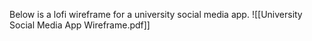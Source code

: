 Below is a lofi wireframe for a university social media app.
![[University Social Media App Wireframe.pdf]]